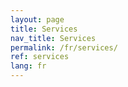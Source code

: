 ```yaml
---
layout: page
title: Services
nav_title: Services
permalink: /fr/services/
ref: services
lang: fr
---
```


